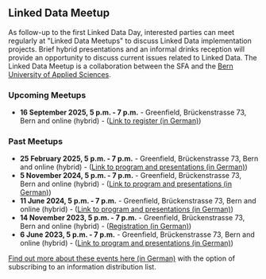 ## Linked Data Meetup

As follow-up to the first Linked Data Day, interested parties can meet regularly at "Linked Data Meetups" to discuss Linked Data implementation projects. Brief hybrid presentations and an informal drinks reception will provide an opportunity to discuss current issues related to Linked Data. The Linked Data Meetup is a collaboration between the SFA and the [Bern University of Applied Sciences](https://www.bfh.ch/de/themen/linked-data-meetup/).

### Upcoming Meetups

- **16 September 2025, 5 p.m. - 7 p.m.** - Greenfield, Brückenstrasse 73, Bern and online (hybrid) - ([Link to register (in German)](https://www.bfh.ch/de/aktuell/fachveranstaltungen/linked-data-meetup-2-25/))

### Past Meetups

- **25 February 2025, 5 p.m. - 7 p.m.** - Greenfield, Brückenstrasse 73, Bern and online (hybrid) - ([Link to program and presentations (in German)](https://www.bfh.ch/de/aktuell/fachveranstaltungen/linked-data-meetup-1-25/))  
- **5 November 2024, 5 p.m. - 7 p.m.** - Greenfield, Brückenstrasse 73, Bern and online (hybrid) - ([Link to program and presentations (in German)](https://www.bfh.ch/de/aktuell/fachveranstaltungen/linked-data-meetup-2-24/))  
- **11 June 2024, 5 p.m. - 7 p.m.** - Greenfield, Brückenstrasse 73, Bern and online (hybrid) - ([Link to program and presentations (in German)](https://www.bfh.ch/de/aktuell/fachveranstaltungen/linked-data-meetup-1-24/))  
- **14 November 2023, 5 p.m. - 7 p.m.** - Greenfield, Brückenstrasse 73, Bern and online (hybrid) - ([Registration (in German)](https://www.bfh.ch/wirtschaft/de/aktuell/fachveranstaltungen/linked-data-meetup-2-23/))
- **6 June 2023, 5 p.m. - 7 p.m.** - Greenfield, Brückenstrasse 73, Bern and online (hybrid) - ([Link to program and presentations (in German)](https://www.bfh.ch/wirtschaft/de/aktuell/fachveranstaltungen/linked-data-meetup-1-23/))  

[Find out more about these events here (in German)](https://www.bfh.ch/de/themen/linked-data/) with the option of subscribing to an information distribution list.
